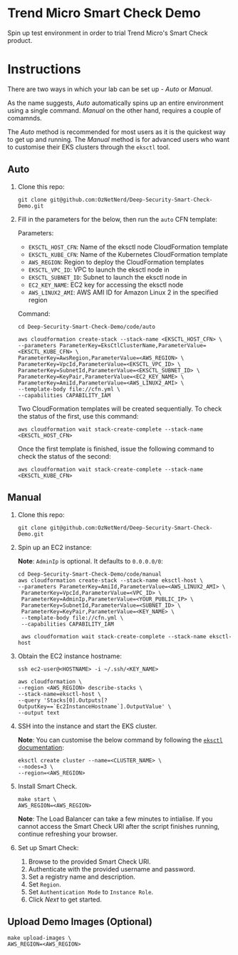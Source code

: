 # Trend Micro Smart Check Demo

Spin up test environment in order to trial Trend Micro's Smart Check product.

# Instructions
There are two ways in which your lab can be set up - *Auto* or *Manual*.

As the name suggests, *Auto* automatically spins up an entire environment using a single command. *Manual* on the other hand, requires a couple of comamnds.

The *Auto* method is recommended for most users as it is the quickest way to get up and running. The *Manual* method is for advanced users who want to customise their EKS clusters through the `eksctl` tool.  

## Auto

1. Clone this repo:

	```
	git clone git@github.com:OzNetNerd/Deep-Security-Smart-Check-Demo.git
	```

2. Fill in the parameters for the below, then run the `auto` CFN template:

    Parameters:
	  * `EKSCTL_HOST_CFN`: Name of the eksctl node CloudFormation template 
	  * `EKSCTL_KUBE_CFN`: Name of the Kubernetes CloudFormation template
	  * `AWS_REGION`: Region to deploy the CloudFormation templates
	  * `EKSCTL_VPC_ID`: VPC to launch the eksctl node in
	  * `EKSCTL_SUBNET_ID`: Subnet to launch the eksctl node in
	  * `EC2_KEY_NAME`: EC2 key for accessing the eksctl node
	  * `AWS_LINUX2_AMI`: AWS AMI ID for Amazon Linux 2 in the specified region

    Command:

	```
	cd Deep-Security-Smart-Check-Demo/code/auto
	
	aws cloudformation create-stack --stack-name <EKSCTL_HOST_CFN> \
	--parameters ParameterKey=EksCtlClusterName,ParameterValue=<EKSCTL_KUBE_CFN> \
	ParameterKey=AwsRegion,ParameterValue=<AWS_REGION> \
	ParameterKey=VpcId,ParameterValue=<EKSCTL_VPC_ID> \
	ParameterKey=SubnetId,ParameterValue=<EKSCTL_SUBNET_ID> \
	ParameterKey=KeyPair,ParameterValue=<EC2_KEY_NAME> \
	ParameterKey=AmiId,ParameterValue=<AWS_LINUX2_AMI> \
	--template-body file://cfn.yml \
	--capabilities CAPABILITY_IAM
	```
	Two CloudFormation templates will be created sequentially. To check the status of the first, use this command:  
	
	```
	aws cloudformation wait stack-create-complete --stack-name <EKSCTL_HOST_CFN>
	```
    
    Once the first template is finished, issue the following command to check the status of the second: 

	```
	aws cloudformation wait stack-create-complete --stack-name <EKSCTL_KUBE_CFN>
	```

## Manual

1. Clone this repo:

	```
	git clone git@github.com:OzNetNerd/Deep-Security-Smart-Check-Demo.git
	```

2. Spin up an EC2 instance:

	**Note**: `AdminIp` is optional. It defaults to `0.0.0.0/0`:

	```
	cd Deep-Security-Smart-Check-Demo/code/manual
	aws cloudformation create-stack --stack-name eksctl-host \
	--parameters ParameterKey=AmiId,ParameterValue=<AWS_LINUX2_AMI> \
	 ParameterKey=VpcId,ParameterValue=<VPC_ID> \
	 ParameterKey=AdminIp,ParameterValue=<YOUR_PUBLIC_IP> \
	 ParameterKey=SubnetId,ParameterValue=<SUBNET_ID> \
	 ParameterKey=KeyPair,ParameterValue=<KEY_NAME> \
	 --template-body file://cfn.yml \
	 --capabilities CAPABILITY_IAM
	
	 aws cloudformation wait stack-create-complete --stack-name eksctl-host
	```
	
3. Obtain the EC2 instance hostname:

	```
	ssh ec2-user@<HOSTNAME> -i ~/.ssh/<KEY_NAME>
	
	aws cloudformation \
	--region <AWS_REGION> describe-stacks \
	--stack-name=eksctl-host \
	--query 'Stacks[0].Outputs[?OutputKey==`Ec2InstanceHostname`].OutputValue' \
	--output text
	```

3. SSH into the instance and start the EKS cluster.

	**Note**: You can customise the below command by following the [`eksctl` documentation](https://eksctl.io/):
	
	```
	eksctl create cluster --name=<CLUSTER_NAME> \
	--nodes=3 \
	--region=<AWS_REGION>
	```

4. Install Smart Check.

	```
	make start \
	AWS_REGION=<AWS_REGION>
	```

	**Note**: The Load Balancer can take a few minutes to intialise. If you cannot access the Smart Check URI after the script finishes running, continue refreshing your browser.

5. Set up Smart Check:
	1. Browse to the provided Smart Check URI.
	2. Authenticate with the provided username and password.
	3. Set a registry name and description.
	5. Set `Region`.
	6. Set `Authentication Mode` to `Instance Role`.
	7. Click *Next* to get started.

## Upload Demo Images (Optional)

```
make upload-images \
AWS_REGION=<AWS_REGION>
```